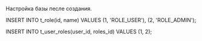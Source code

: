 Настройка базы песле создания.

INSERT INTO t_role(id, name)
  VALUES (1, 'ROLE_USER'), (2, 'ROLE_ADMIN');

INSERT INTO t_user_roles(user_id, roles_id)
  VALUES (1, 2);